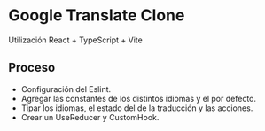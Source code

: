 # Google Translate Clone

Utilización React + TypeScript + Vite

## Proceso

- Configuración del Eslint.
- Agregar las constantes de los distintos idiomas y el por defecto.
- Tipar los idiomas, el estado del de la traducción y las acciones.
- Crear un UseReducer y CustomHook.
